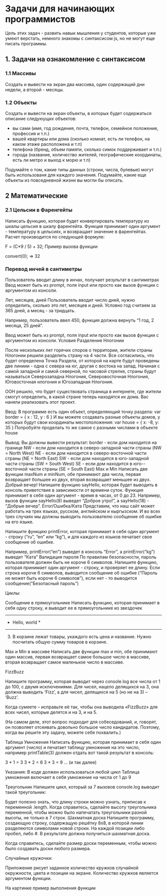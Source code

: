 # Задачи для начинающих программистов

Цель этих задач - развить навык мышления у студентов, которые уже умеют верстать, немного знакомы с синтаксисом js, но не могут еще писать программы. 

## 1. Задачи на ознакомление с синтаксисом

### 1.1 Массивы
Создать и вывести на экран два массива, один содержащий дни недели, а второй - месяцы. 

### 1.2 Объекты
Создать и вывести на экран объекты, в которых будет содержаться описание следуюущих объектов:
* вы сами (имя, год рождения, почта, телефон, семейное положение, профессия и т.п.)
* вашей квартиры или дома (сколько комнат, есть ли телефон, на каком этаже расположена и т.п)
* телефона (бренд, объем памяти, сколько симок поддерживает и т.п.)
* города (название, количество жителей, географические координаты, есть ли метро и выход к морю и т.п)

Подумайте о том, какие типы данных (строки, числа, булевые) могут быть использованя для каждого значения.
Подумайте, какие еще объекты из повседневной жизни вы могли бы описать.

## 2 Математические 

### 2.1 Цельсии в Фаренгейты
Написать функцию, которая будет конвертировать температуру из шкалы цельсия в шкалу фаренгейта. Функция принимает один аргумент - температуру в цельсиях, и возвращает значение в фаренгейтах. Расчет производится по следующей формуле: 

F = (C*9 / 5) + 32;
Пример вызова функции 

convert(0); 
=>  32



### Перевод инчей в сантиметры
Пользователь вводит длину в инчах, получает результат в сантиметрах
Ввод может быть из prompt, поля input или просто как вызов функции с аргументом из консоли.

Лет, месяцев, дней
Пользователь вводит число дней, нужно определить, сколько это лет, месяцев и дней.
Условно год считаем за 365 дней, а месяц - за тридцать. 

Например, пользователь ввел 450, функция должна вернуть “1 год, 2 месяца, 25 дней”. 

Ввод может быть из prompt, поля input или просто как вызов функции с аргументом из консоли.
Условия
Разделение Нлогонии

После нескольких лет горячих споров о территории, жители страны Нлогонии решили разделить страну на 4 части. Все согласились, что будет определена Точка Раздела, от которой на карте будут проведены две линиии - одна с севера на юг, другая с востока на запад. Начиная с самой западной и самой северной, по часовой стрелке, страны будут называться Северозападна Нлогония, Северовосточная Нлогония, Юговосточная нлогония и Югозападная Нлогония.

ООН решило, что будет существовать страница в интернете, где жители смогут определить, в какой стране теперь находятся их дома. Вас наняли реализовать этот проект. 

Ввод:
В программе есть один объект, определяющий точку раздела:
var border = {
x : 12,
y : 6
}
И вы можете создавать разные объекты домов, у которых будут свои координаты местоположения:
var house = { 
x: -8,
y: 35
}
Попробуйте проделать то же самое с разными числами в объекте house

Вывод:
Вы должны вывести результат:
border - если дом находится на границе
NW - если дом находится в северо-западной части страны (NW = North West)
NE - если дом находится в северо-восточной части страны (NE = North East)
SW - если дом находится в юго-западной части страны (SW = South West)
SE - если дом находится в юго--восточной части страны (SE = South East)
Max и Min
Написать две функции maxNum и minNum, обе принимают два числа, первая возвращает большее из двух, вторая возвращает меньшее из двух.
Добрый вечер!
Напишите функцию sayHello, которая будет выводить в консоль приветствие в зависимости от времени суток. Функция принимает в себя один аргумент - время в часах, от 0 до 23. 
Например, вызов функции sayHello(8) выведет “Доброе утро!”, а sayHello(18) - “Добрые вечер”.
Error/Ошибка/Ката
Представим, что наш сайт может работать на трех языках, русском, английском и кыргызском. И во всех трех случаях мы должны выводить пользователю сообщение об ошибке на его языке. 

Напишите функцию printError, которая принимает в себя один аргумент - строку (“ru”, “en” или “kg”), и для каждого из языков печатает свое сообщение об ошибке.  

Например, printError(“en”) выведет в консоль “Error”, а printError(“kg”) выведет “Ката”
Валидация пароля
По правилам безопасности, пароль пользователя должен быть не короче 6 символов. Напишите функцию, которая принимает один аргумент - строку, и проверяет ее длину. Если строка короче 6 символов, выводится сообщение об ошибке (“Пароль не может быть короче 6 символов”), если нет - то выводится сообщение(“Безопасный пароль”) 



Циклы:


Сообщение в прямоугольнике
Написать функцию, которая принимает в себя одну строку, и выводит ее в прямоугольнике из звездочек

*****************
* Hello, world *
*****************


3. В корзине лежат товары,  укаждого есть цена и название. Нужно посчитать общую сумму товаров в корзине.

Max и Min в массиве
Написать две функции max и min, обе принимают один массив, первая возвращает самое большое число в массиве, вторая возвращает самое маленькое число в массиве.

FizzBuzz

Напишите программу, которая выводит через console.log все числа от 1 до 100, с двумя исключениями. Для чисел, нацело делящихся на 3, она должна выводить ‘Fizz’, а для чисел, делящихся на 5 (но не на 3) – ‘Buzz’. 

Когда сумеете – исправьте её так, чтобы она выводила «FizzBuzz» для всех чисел, которые делятся и на 3, и на 5. 

(На самом деле, этот вопрос подходит для собеседований, и, говорят, он позволяет отсеивать довольно большое число кандидатов. Поэтому, когда вы решите эту задачу, можете себя похвалить.) 

Таблица Умножения
Написать функцию, которая принимает в себя один аргумент (число) и печатает таблицу умножения на это число, например printTable(3) должен отдать вот такой результат в консоль:

3 * 1 = 3
3 * 2 = 6
3 * 3 = 9
… (и так далее)

Указания:
В коде должен использоваться любой цикл 
Таблица умножения включает в себя умножение на числа от 1 до 9

Треугольник
Напишите цикл, который за 7 вызовов console.log выводит такой треугольник:

Будет полезно знать, что длину строки можно узнать, приписав к переменной .length.
Когда справитесь, сделайте высоту треугольника переменной, чтобы можно было напечатать треугольники разной высоты, не только в 7 строк. 
Шахматная доска
Напишите программу, создающую строку, содержащую решётку 8х8, в которой линии разделяются символами новой строки. На каждой позиции либо пробел, либо #. В результате должна получиться шахматная доска. 

Когда справитесь, сделайте размер доски переменным, чтобы можно было создавать доски любого размера.

Случайные кружочки:

Приложение рисует заданное количество кружков случайной окружности, цвета и позиции на экране. Количество кружков является аргументом функции. 

На картинке пример выполнения функции
